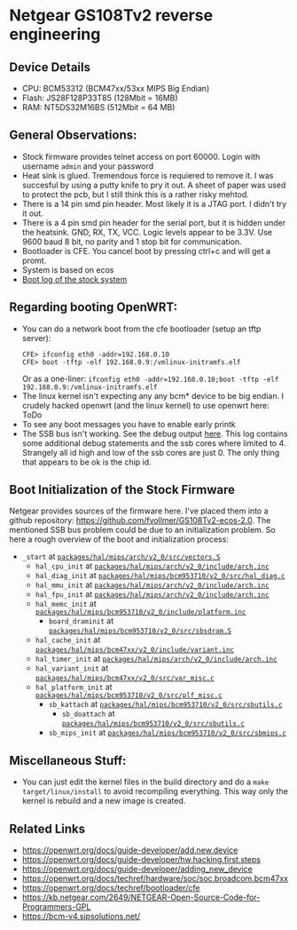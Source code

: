 Netgear GS108Tv2 reverse engineering
=======================================

## Device Details
 * CPU: BCM53312 (BCM47xx/53xx MIPS Big Endian)
 * Flash: JS28F128P33T85 (128Mbit = 16MB)
 * RAM: NT5DS32M16BS (512Mbit = 64 MB)

## General Observations:
 * Stock firmware provides telnet access on port 60000. Login with username `admin` and your password
 * Heat sink is glued. Tremendous force is requiered to remove it. I was succesful by using a putty knife to pry it out. A sheet of paper was used to protect the pcb, but I still think this is a rather risky mehtod.
 * There is a 14 pin smd pin header. Most likely it is a JTAG port. I didn't try it out.
 * There is a 4 pin smd pin header for the serial port, but it is hidden under the heatsink. GND, RX, TX, VCC. Logic levels appear to be 3.3V. Use 9600 baud 8 bit, no parity and 1 stop bit for communication.
* Bootloader is CFE. You cancel boot by pressing ctrl+c and will get a promt.
* System is based on ecos
* [Boot log of the stock system](boot-log-stock)

## Regarding booting OpenWRT:
 * You can do a network boot from the cfe bootloader (setup an tftp server):
   ```
   CFE> ifconfig eth0 -addr=192.168.0.10
   CFE> boot -tftp -elf 192.168.0.9:/vmlinux-initramfs.elf
   ```
   Or as a one-liner: `ifconfig eth0 -addr=192.168.0.10;boot -tftp -elf 192.168.0.9:/vmlinux-initramfs.elf`
 * The linux kernel isn't expecting any any bcm* device to be big endian. I crudely hacked openwrt (and the linux kernel) to use openwrt here: ToDo
 * To see any boot messages you have to enable early printk
 * The SSB bus isn't working. See the debug output [here](boot-log-openwrt). This log contains some additional debug statements and the ssb cores where limited to 4. Strangely all id high and low of the ssb cores are just 0. The only thing that appears to be ok is the chip id.
 
## Boot Initialization of the Stock Firmware
Netgear provides sources of the firmware here. I've placed them into a github repository: https://github.com/fvollmer/GS108Tv2-ecos-2.0. The mentioned SSB bus problem could be due to an initialization problem. So here a rough overview of the boot and initialization process:
 * `_start`                        at [`packages/hal/mips/arch/v2_0/src/vectors.S`](https://github.com/fvollmer/GS108Tv2-ecos-2.0/blob/master/packages/hal/mips/arch/v2_0/src/vectors.S#L168)
	* `hal_cpu_init`                at [`packages/hal/mips/arch/v2_0/include/arch.inc`](https://github.com/fvollmer/GS108Tv2-ecos-2.0/blob/master/packages/hal/mips/arch/v2_0/include/arch.inc#L187)
	* `hal_diag_init`               at [`packages/hal/mips/bcm953710/v2_0/src/hal_diag.c`](https://github.com/fvollmer/GS108Tv2-ecos-2.0/blob/master/packages/hal/mips/bcm953710/v2_0/src/hal_diag.c#L88)
	* `hal_mmu_init`                at [`packages/hal/mips/arch/v2_0/include/arch.inc`](https://github.com/fvollmer/GS108Tv2-ecos-2.0/blob/master/packages/hal/mips/arch/v2_0/include/arch.inc)
	* `hal_fpu_init`                at [`packages/hal/mips/arch/v2_0/include/arch.inc`](https://github.com/fvollmer/GS108Tv2-ecos-2.0/blob/master/packages/hal/mips/arch/v2_0/include/arch.inc#L592)
	* `hal_memc_init`               at [`packages/hal/mips/bcm953710/v2_0/include/platform.inc`](https://github.com/fvollmer/GS108Tv2-ecos-2.0/blob/master/packages/hal/mips/bcm953710/v2_0/include/platform.inc#L200)
		* `board_draminit`           at [`packages/hal/mips/bcm953710/v2_0/src/sbsdram.S`](https://github.com/fvollmer/GS108Tv2-ecos-2.0/blob/master/packages/hal/mips/bcm953710/v2_0/src/sbsdram.S#L156)
	* `hal_cache_init`              at [`packages/hal/mips/bcm47xx/v2_0/include/variant.inc`](https://github.com/fvollmer/GS108Tv2-ecos-2.0/blob/master/packages/hal/mips/bcm47xx/v2_0/include/variant.inc#L124)
	* `hal_timer_init`              at [`packages/hal/mips/arch/v2_0/include/arch.inc`](https://github.com/fvollmer/GS108Tv2-ecos-2.0/blob/master/packages/hal/mips/arch/v2_0/include/arch.inc#L813)
	* `hal_variant_init`            at [`packages/hal/mips/bcm47xx/v2_0/src/var_misc.c`](https://github.com/fvollmer/GS108Tv2-ecos-2.0/blob/master/packages/hal/mips/bcm47xx/v2_0/src/var_misc.c)
	* `hal_platform_init`         at [`packages/hal/mips/bcm953710/v2_0/src/plf_misc.c`](https://github.com/fvollmer/GS108Tv2-ecos-2.0/blob/master/packages/hal/mips/bcm953710/v2_0/src/plf_misc.c#L106)
		* `sb_kattach` at [`packages/hal/mips/bcm953710/v2_0/src/sbutils.c`](https://github.com/fvollmer/GS108Tv2-ecos-2.0/blob/master/packages/hal/mips/bcm953710/v2_0/src/sbutils.c#L152)
			* `sb_doattach` at [`packages/hal/mips/bcm953710/v2_0/src/sbutils.c`](https://github.com/fvollmer/GS108Tv2-ecos-2.0/blob/master/packages/hal/mips/bcm953710/v2_0/src/sbutils.c#L167)
		* `sb_mips_init` at [`packages/hal/mips/bcm953710/v2_0/src/sbmips.c`](https://github.com/fvollmer/GS108Tv2-ecos-2.0/blob/master/packages/hal/mips/bcm953710/v2_0/src/sbmips.c#L385])



## Miscellaneous Stuff:
 * You can just edit the kernel files in the build directory and do a `make target/linux/install` to avoid recompiling everything. This way only the kernel is rebuild and a new image is created.

## Related Links
 * https://openwrt.org/docs/guide-developer/add.new.device
 * https://openwrt.org/docs/guide-developer/hw.hacking.first.steps
 * https://openwrt.org/docs/guide-developer/adding_new_device
 * https://openwrt.org/docs/techref/hardware/soc/soc.broadcom.bcm47xx
 * https://openwrt.org/docs/techref/bootloader/cfe
 * https://kb.netgear.com/2649/NETGEAR-Open-Source-Code-for-Programmers-GPL
 * https://bcm-v4.sipsolutions.net/
